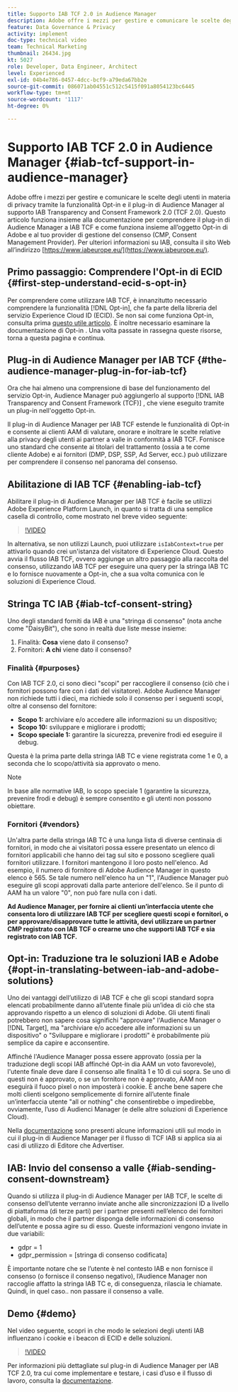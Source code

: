 ```yaml
---
title: Supporto IAB TCF 2.0 in Audience Manager
description: Adobe offre i mezzi per gestire e comunicare le scelte degli utenti in materia di privacy tramite la funzionalità Opt-in e il plug-in di Audience Manager al supporto IAB Transparency and Consent Framework 2.0 (TCF 2.0). Questo articolo funziona insieme alla documentazione per comprendere il plug-in di Audience Manager a IAB TCF e come funziona insieme all’oggetto Opt-in di Adobe e al tuo provider di gestione del consenso (CMP, Consent Management Provider).
feature: Data Governance & Privacy
activity: implement
doc-type: technical video
team: Technical Marketing
thumbnail: 26434.jpg
kt: 5027
role: Developer, Data Engineer, Architect
level: Experienced
exl-id: 04b4e786-0457-4dcc-bcf9-a79eda67bb2e
source-git-commit: 086071ab04551c512c5415f091a8054123bc6445
workflow-type: tm+mt
source-wordcount: '1117'
ht-degree: 0%

---
```


# Supporto IAB TCF 2.0 in Audience Manager {#iab-tcf-support-in-audience-manager}

Adobe offre i mezzi per gestire e comunicare le scelte degli utenti in materia di privacy tramite la funzionalità Opt-in e il plug-in di Audience Manager al supporto IAB Transparency and Consent Framework 2.0 (TCF 2.0). Questo articolo funziona insieme alla documentazione per comprendere il plug-in di Audience Manager a IAB TCF e come funziona insieme all’oggetto Opt-in di Adobe e al tuo provider di gestione del consenso (CMP, Consent Management Provider). Per ulteriori informazioni su IAB, consulta il sito Web all’indirizzo [https://www.iabeurope.eu/](https://www.iabeurope.eu/).

## Primo passaggio: Comprendere l&#39;Opt-in di ECID {#first-step-understand-ecid-s-opt-in}

Per comprendere come utilizzare IAB TCF, è innanzitutto necessario comprendere la funzionalità [!DNL Opt-in], che fa parte della libreria del servizio Experience Cloud ID (ECID). Se non sai come funziona Opt-in, consulta prima [questo utile articolo](https://experienceleague.adobe.com/docs/core-services-learn/tutorials/id-service/use-opt-in-to-control-experience-cloud-activities-based-on-user-consent.html). È inoltre necessario esaminare la documentazione di Opt-in [](https://experienceleague.adobe.com/docs/id-service/using/implementation/opt-in-service/optin-overview.html). Una volta passate in rassegna queste risorse, torna a questa pagina e continua.

## Plug-in di Audience Manager per IAB TCF {#the-audience-manager-plug-in-for-iab-tcf}

Ora che hai almeno una comprensione di base del funzionamento del servizio Opt-in, Audience Manager può aggiungerlo al supporto [!DNL IAB Transparency and Consent Framework (TCF)] , che viene eseguito tramite un plug-in nell&#39;oggetto Opt-in.

Il plug-in di Audience Manager per IAB TCF estende le funzionalità di Opt-in e consente ai clienti AAM di valutare, onorare e inoltrare le scelte relative alla privacy degli utenti ai partner a valle in conformità a IAB TCF. Fornisce uno standard che consente ai titolari del trattamento (ossia a te come cliente Adobe) e ai fornitori (DMP, DSP, SSP, Ad Server, ecc.) può utilizzare per comprendere il consenso nel panorama del consenso.

## Abilitazione di IAB TCF {#enabling-iab-tcf}

Abilitare il plug-in di Audience Manager per IAB TCF è facile se utilizzi Adobe Experience Platform Launch, in quanto si tratta di una semplice casella di controllo, come mostrato nel breve video seguente:

>[!VIDEO](https://video.tv.adobe.com/v/26433/?quality=12)

In alternativa, se non utilizzi Launch, puoi utilizzare `isIabContext=true` per attivarlo quando crei un&#39;istanza del visitatore di Experience Cloud. Questo avvia il flusso IAB TCF, ovvero aggiunge un altro passaggio alla raccolta del consenso, utilizzando IAB TCF per eseguire una query per la stringa IAB TC e lo fornisce nuovamente a Opt-in, che a sua volta comunica con le soluzioni di Experience Cloud.

## Stringa TC IAB {#iab-tcf-consent-string}

Uno degli standard forniti da IAB è una &quot;stringa di consenso&quot; (nota anche come &quot;DaisyBit&quot;), che sono in realtà due liste messe insieme:

1. Finalità: **Cosa** viene dato il consenso?
1. Fornitori: **A chi** viene dato il consenso?

### Finalità {#purposes}

Con IAB TCF 2.0, ci sono dieci &quot;scopi&quot; per raccogliere il consenso (ciò che i fornitori possono fare con i dati del visitatore). Adobe Audience Manager non richiede tutti i dieci, ma richiede solo il consenso per i seguenti scopi, oltre al consenso del fornitore:

* **Scopo 1:** archiviare e/o accedere alle informazioni su un dispositivo;
* **Scopo 10:** sviluppare e migliorare i prodotti;
* **Scopo speciale 1:** garantire la sicurezza, prevenire frodi ed eseguire il debug.

Questa è la prima parte della stringa IAB TC e viene registrata come 1 e 0, a seconda che lo scopo/attività sia approvato o meno.

>[!NOTE]
>
>In base alle normative IAB, lo scopo speciale 1 (garantire la sicurezza, prevenire frodi e debug) è sempre consentito e gli utenti non possono obiettare.

### Fornitori {#vendors}

Un&#39;altra parte della stringa IAB TC è una lunga lista di diverse centinaia di fornitori, in modo che ai visitatori possa essere presentato un elenco di fornitori applicabili che hanno dei tag sul sito e possono scegliere quali fornitori utilizzare. I fornitori mantengono il loro posto nell&#39;elenco. Ad esempio, il numero di fornitore di Adobe Audience Manager in questo elenco è 565. Se tale numero nell&#39;elenco ha un &quot;1&quot;, l&#39;Audience Manager può eseguire gli scopi approvati dalla parte anteriore dell&#39;elenco. Se il punto di AAM ha un valore &quot;0&quot;, non può fare nulla con i dati.

**Ad Audience Manager, per fornire ai clienti un’interfaccia utente che consenta loro di utilizzare IAB TCF per scegliere questi scopi e fornitori, o per approvare/disapprovare tutte le attività, devi utilizzare un partner CMP registrato con IAB TCF o crearne uno che supporti IAB TCF e sia registrato con IAB TCF.**

## Opt-in: Traduzione tra le soluzioni IAB e Adobe {#opt-in-translating-between-iab-and-adobe-solutions}

Uno dei vantaggi dell’utilizzo di IAB TCF è che gli scopi standard sopra elencati probabilmente danno all’utente finale più un’idea di ciò che sta approvando rispetto a un elenco di soluzioni di Adobe. Gli utenti finali potrebbero non sapere cosa significhi &quot;approvare&quot; l&#39;Audience Manager o [!DNL Target], ma &quot;archiviare e/o accedere alle informazioni su un dispositivo&quot; o &quot;Sviluppare e migliorare i prodotti&quot; è probabilmente più semplice da capire e acconsentire.

Affinché l&#39;Audience Manager possa essere approvato (ossia per la traduzione degli scopi IAB affinché Opt-in dia AAM un voto favorevole), l&#39;utente finale deve dare il consenso alle finalità 1 e 10 di cui sopra. Se uno di questi non è approvato, o se un fornitore non è approvato, AAM non eseguirà il fuoco pixel o non imposterà i cookie. È anche bene sapere che molti clienti scelgono semplicemente di fornire all’utente finale un’interfaccia utente &quot;all or nothing&quot; che consentirebbe o impedirebbe, ovviamente, l’uso di Audienci Manager (e delle altre soluzioni di Experience Cloud).

Nella [documentazione](https://marketing.adobe.com/resources/help/en_US/aam/aam-iab-plugin.html) sono presenti alcune informazioni utili sul modo in cui il plug-in di Audience Manager per il flusso di TCF IAB si applica sia ai casi di utilizzo di Editore che Advertiser.

## IAB: Invio del consenso a valle {#iab-sending-consent-downstream}

Quando si utilizza il plug-in di Audience Manager per IAB TCF, le scelte di consenso dell’utente verranno inviate anche alle sincronizzazioni ID a livello di piattaforma (di terze parti) per i partner presenti nell’elenco dei fornitori globali, in modo che il partner disponga delle informazioni di consenso dell’utente e possa agire su di esso. Queste informazioni vengono inviate in due variabili:

* gdpr = 1
* gdpr_permission = [stringa di consenso codificata]

È importante notare che se l’utente è nel contesto IAB e non fornisce il consenso (o fornisce il consenso negativo), l’Audience Manager non raccoglie affatto la stringa IAB TC e, di conseguenza, rilascia le chiamate. Quindi, in quel caso.. non passare il consenso a valle.

## Demo {#demo}

Nel video seguente, scopri in che modo le selezioni degli utenti IAB influenzano i cookie e i beacon di ECID e delle soluzioni.

>[!VIDEO](https://video.tv.adobe.com/v/26434/?quality=12)

Per informazioni più dettagliate sul plug-in di Audience Manager per IAB TCF 2.0, tra cui come implementare e testare, i casi d’uso e il flusso di lavoro, consulta la [documentazione](https://experienceleague.adobe.com/docs/audience-manager/user-guide/overview/data-privacy/consent-management/aam-iab-plugin.html).
